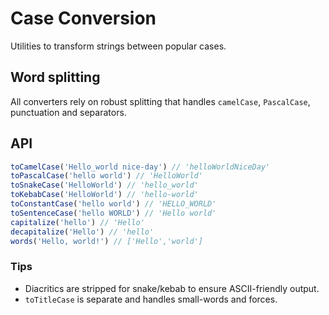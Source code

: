 # Case Conversion

Utilities to transform strings between popular cases.

## Word splitting
All converters rely on robust splitting that handles `camelCase`, `PascalCase`, punctuation and separators.

## API

```ts
toCamelCase('Hello_world nice-day') // 'helloWorldNiceDay'
toPascalCase('hello world') // 'HelloWorld'
toSnakeCase('HelloWorld') // 'hello_world'
toKebabCase('HelloWorld') // 'hello-world'
toConstantCase('hello world') // 'HELLO_WORLD'
toSentenceCase('hello WORLD') // 'Hello world'
capitalize('hello') // 'Hello'
decapitalize('Hello') // 'hello'
words('Hello, world!') // ['Hello','world']
```

### Tips
- Diacritics are stripped for snake/kebab to ensure ASCII-friendly output.
- `toTitleCase` is separate and handles small-words and forces.
